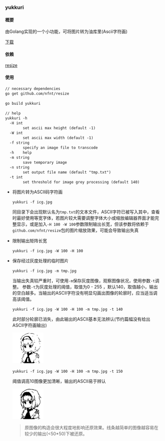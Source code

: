 ### yukkuri

#### 概要

由Golang实现的一个小功能，可将图片转为油库里(Ascii字符画)


[下载](https://github.com/nynicg/yukkuri/releases/download/v1.0/yukkuri.exe)



#### 依赖 

[resize](https://github.com/nfnt/resize)


#### 使用


```
// necessary dependencies
go get github.com/nfnt/resize

go build yukkuri

// help
yukkuri -h
  -H int
        set ascii max height (default -1)
  -W int
        set ascii max width (default -1)
  -f string
        specify an image file to transcode
  -h    help
  -m string
        save temporary image
  -n string
        set output file name (default "tmp.txt")
  -t int
        set threshold for image grey processing (default 140)
```

- 将图片转为ASCII码字符画

	`yukkuri -f icg.jpg`
	
	同目录下会出现默认名为`tmp.txt`的文本文件，ASCII字符已被写入其中，查看时最好使用等宽字体，若图片较大需要调整字体大小或缩放编辑器界面才能完整显示，或是加入`-H 100 -W 100`参数限制输出长宽，但该参数将依赖于`github.com/nfnt/resize`包的图片缩放效果，可能会导致输出失真
	
- 限制输出矩阵长宽

	`yukkuri -f icg.jpg -W 100 -H 100`
	
- 保存经过灰度处理的临时图片

  `yukkuri -f icg.jpg -m tmp.jpg`

  当输出失真较严重时，可使用`-m`保存灰度图像，观察图像状况，使用参数`-t`调整。
  参数`-t`为灰度处理的阈值，取值为0  -  255 ，默认140，取值越小，输出的空白越多。当输出的ASCII字符没有明显勾画出图像的轮廓时，应当适当调高该阈值。



  `yukkuri -f icg.jpg -W 100 -H 100 -m tmp.jpg -t 140`

  此时部分轮廓已消失，由此输出的ASCII基本无法辨认(节约篇幅没有给出ASCII字符画输出)

  ![ -t 140](tmp-140.jpg)



  `yukkuri -f icg.jpg -W 100 -H 100 -m tmp.jpg -t 150`

  阈值调高10图像更加清晰，输出的ASCII易于辨认

  ![ -t 150](tmp-150.jpg)

  > 原图像的构造会很大程度地影响还原效果。线条越简单的图像越容易在较少的输出(<50*50)下被还原。
